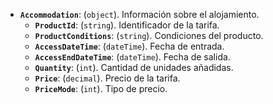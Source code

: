 ﻿- **`Accommodation`**: (``object``). Información sobre el alojamiento.
    - **`ProductId`**: (``string``). Identificador de la tarifa.
    - **`ProductConditions`**: (``string``). Condiciones del producto.
    - **`AccessDateTime`**: (``dateTime``). Fecha de entrada.
    - **`AccessEndDateTime`**: (``dateTime``). Fecha de salida.
    - **`Quantity`**: (``int``). Cantidad de unidades añadidas.
    - **`Price`**: (``decimal``). Precio de la tarifa.
    - **`PriceMode`**: (``int``). Tipo de precio.